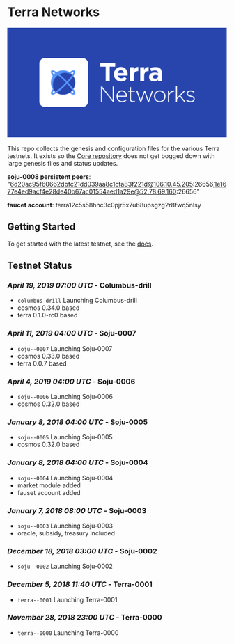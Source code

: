 # Terra Networks
![banner](./terra-networks.png)

This repo collects the genesis and configuration files for the various Terra testnets. 
It exists so the [Core repository](https://github.com/terra-project/core) does not get bogged down with large genesis files and status updates.



**soju-0008 persistent peers**: "6d20ac95f60662dbfc21dd039aa8c1cfa83f221d@106.10.45.205:26656,1e1677e4ed9acf4e28de40b67ac01554aed1a29e@52.78.69.160:26656"

**faucet account**: terra12c5s58hnc3c0pjr5x7u68upsgzg2r8fwq5nlsy

## Getting Started

To get started with the latest testnet, see the
[docs](https://docs.terra.money/guide/deploy-testnet).

## Testnet Status

### *April 19, 2019 07:00 UTC* - Columbus-drill

- `columbus-drill` Launching Columbus-drill
- cosmos 0.34.0 based
- terra 0.1.0-rc0 based

### *April 11, 2019 04:00 UTC* - Soju-0007

- `soju--0007` Launching Soju-0007
- cosmos 0.33.0 based
- terra 0.0.7 based


### *April 4, 2019 04:00 UTC* - Soju-0006

- `soju--0006` Launching Soju-0006
- cosmos 0.32.0 based

### *January 8, 2018 04:00 UTC* - Soju-0005

- `soju--0005` Launching Soju-0005
- cosmos 0.32.0 based

### *January 8, 2018 04:00 UTC* - Soju-0004

- `soju--0004` Launching Soju-0004
- market module added
- fauset account added

### *January 7, 2018 08:00 UTC* - Soju-0003

- `soju--0003` Launching Soju-0003
- oracle, subsidy, treasury included

### *December 18, 2018 03:00 UTC* - Soju-0002

- `soju--0002` Launching Soju-0002

### *December 5, 2018 11:40 UTC* - Terra-0001

- `terra--0001` Launching Terra-0001

### *November 28, 2018 23:00 UTC* - Terra-0000

- `terra--0000` Launching Terra-0000

